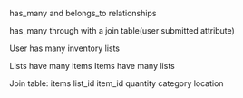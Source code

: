 has_many and belongs_to relationships

has_many through with a join table(user submitted attribute)

User has many inventory lists

Lists have many items
Items have many lists

Join table: items
list_id
item_id
quantity
category
location